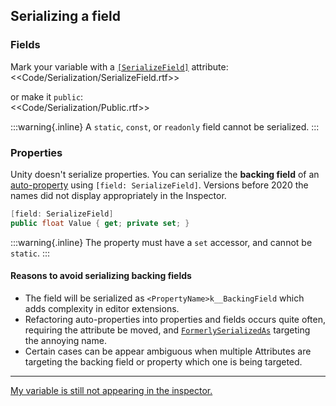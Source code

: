 ## Serializing a field

### Fields

Mark your variable with a [`[SerializeField]`](https://docs.unity3d.com/ScriptReference/SerializeField.html) attribute:  
<<Code/Serialization/SerializeField.rtf>>  

or make it `public`:  
<<Code/Serialization/Public.rtf>>

:::warning{.inline}
A `static`, `const`, or `readonly` field cannot be serialized.
:::

### Properties

Unity doesn't serialize properties. You can serialize the **backing field** of an [auto-property](https://docs.microsoft.com/en-us/dotnet/csharp/programming-guide/classes-and-structs/auto-implemented-properties) using `[field: SerializeField]`. Versions before 2020 the names did not display appropriately in the Inspector.  
```csharp
[field: SerializeField]
public float Value { get; private set; }
```

:::warning{.inline}
The property must have a `set` accessor, and cannot be `static`.
:::

#### Reasons to avoid serializing backing fields
- The field will be serialized as `<PropertyName>k__BackingField` which adds complexity in editor extensions.
- Refactoring auto-properties into properties and fields occurs quite often, requiring the attribute be moved, and [`FormerlySerializedAs`](https://docs.unity3d.com/ScriptReference/Serialization.FormerlySerializedAsAttribute.html) targeting the annoying name.
- Certain cases can be appear ambiguous when multiple Attributes are targeting the backing field or property which one is being targeted.

---  

[My variable is still not appearing in the inspector.](Serializing%20A%20Field%202.md)